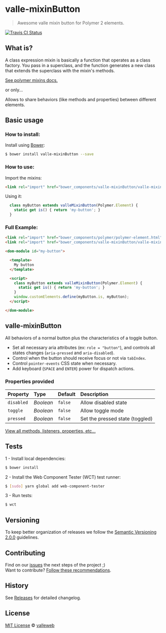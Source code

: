 # valle-mixinButton

> Awesome valle mixin button for Polymer 2 elements.

[![Travis CI Status](https://travis-ci.org/valleweb/valle-mixinButton.svg?branch=master)](https://travis-ci.org/valleweb/valle-mixinButton)

## What is?

A class expression mixin is basically a function that operates as a class factory. You pass in a superclass, and the function generates a new class that extends the superclass with the mixin's methods.

[See polymer mixins docs.](https://www.polymer-project.org/2.0/docs/devguide/custom-elements#mixins)

or only...

Allows to share behaviors (like methods and properties) between different elements.

## Basic usage

### How to install:

Install using [Bower](http://bower.io/):

```sh
$ bower install valle-mixinButton --save
```

### How to use:

Import the mixins:

```html
<link rel="import" href="bower_components/valle-mixinButton/valle-mixinButton.html">
```

Using it:

```js
  class myButton extends valleMixinButton(Polymer.Element) {
    static get is() { return 'my-button'; }
  }
```

### Full Example:

```html
<link rel="import" href="bower_components/polymer/polymer-element.html">
<link rel="import" href="bower_components/valle-mixinButton/valle-mixinButton.html">

<dom-module id="my-button">

  <template>
    My button
  </template>

  <script>
    class myButton extends valleMixinButton(Polymer.Element) {
      static get is() { return 'my-button'; }
    }
    window.customElements.define(myButton.is, myButton);
  </script>

</dom-module>
```

## valle-mixinButton

All behaviors of a normal button plus the characteristics of a toggle button.

- Set all necessary aria attributes (ex: `role = "button"`), and controls all states changes (`aria-pressed` and `aria-disabled`).
- Control when the button should receive focus or not via `tabIndex`.
- Control `pointer-events` CSS state when necessary.
- Add keyboard (`SPACE` and `ENTER`) power for dispatch actions.


### Properties provided

Property    | Type      | Default | Description
:---        |:---       |:---     |:---
`disabled`  | *Boolean* | `false` | Allow disabled state
`toggle`    | *Boolean* | `false` | Allow toggle mode
`pressed`   | *Boolean* | `false` | Set the pressed state (toggled)

[View all methods, listeners, properties, etc...](valle-mixinButton.html)

## Tests

1 - Install local dependencies:

```sh
$ bower install
```

2 - Install the Web Component Tester (WCT) test runner:

```sh
$ [sudo] yarn global add web-component-tester
```

3 - Run tests:

```sh
$ wct
```

## Versioning

To keep better organization of releases we follow the [Semantic Versioning 2.0.0](http://semver.org/) guidelines.

## Contributing

Find on our [issues](https://github.com/valleweb/valle-mixinButton/issues/) the next steps of the project ;)
<br>
Want to contribute? [Follow these recommendations](https://github.com/valleweb/valle-mixinButton/blob/master/CONTRIBUTING.md).

## History

See [Releases](https://github.com/valleweb/valle-mixinButton/releases) for detailed changelog.

## License

[MIT License](https://github.com/valleweb/valle-mixinButton/blob/master/LICENSE.md) © [valleweb](https://github.com/orgs/valleweb/people)
